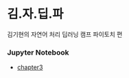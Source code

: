 # 김.자.딥.파
김기현의 자연어 처리 딥러닝 캠프 파이토치 편

### Jupyter Notebook

- [chapter3](https://github.com/raki-1203/kimjadeeppy/blob/main/notebook/%EA%B9%80%EC%9E%90%EB%94%A5%ED%8C%8C_chapter3.ipynb)
